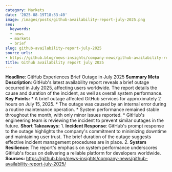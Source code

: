 ```yaml
---
category: Markets
date: '2025-08-19T18:33:40'
image: /images/posts/github-availability-report-july-2025.png
seo:
  keywords:
  - news
  - markets
  - brief
slug: github-availability-report-july-2025
source_urls:
- https://github.blog/news-insights/company-news/github-availability-report-july-2025/
title: Github availability report july 2025
---
```


**Headline**: GitHub Experiences Brief Outage in July 2025  **Summary Meta Description**: GitHub's latest availability report reveals a brief outage occurred in July 2025, affecting users worldwide. The report details the cause and duration of the incident, as well as overall system performance.  **Key Points:**  * A brief outage affected GitHub services for approximately 2 hours on July 15, 2025. * The outage was caused by an internal error during a routine maintenance operation. * System performance remained stable throughout the month, with only minor issues reported. * GitHub's engineering team is reviewing the incident to prevent similar outages in the future.  **Short Takeaways:**  1. **Incident Response**: GitHub's prompt response to the outage highlights the company's commitment to minimizing downtime and maintaining user trust. The brief duration of the outage suggests effective incident management procedures are in place. 2. **System Resilience**: The report's emphasis on system performance underscores GitHub's focus on delivering a reliable platform for developers worldwide.  **Sources:** https://github.blog/news-insights/company-news/github-availability-report-july-2025/